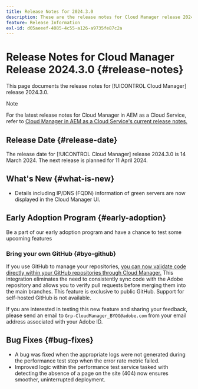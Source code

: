 ```yaml
---
title: Release Notes for 2024.3.0
description: These are the release notes for Cloud Manager release 2024.3.0.
feature: Release Information
exl-id: d05aeeef-4085-4c55-a126-a9735fe87c2a
---
```


# Release Notes for Cloud Manager Release 2024.3.0 {#release-notes}

This page documents the release notes for [!UICONTROL Cloud Manager] release 2024.3.0.

>[!NOTE]
>
>For the latest release notes for Cloud Manager in AEM as a Cloud Service, refer to [Cloud Manager in AEM as a Cloud Service's current release notes.](https://experienceleague.adobe.com/docs/experience-manager-cloud-service/content/implementing/using-cloud-manager/release-notes-cloud-manager/release-notes-cm-current.html)

## Release Date {#release-date}

The release date for [!UICONTROL Cloud Manager] release 2024.3.0 is 14 March 2024. The next release is planned for 11 April 2024.

## What's New {#what-is-new}

* Details including IP/DNS (FQDN) information of green servers are now displayed in the Cloud Manager UI.

## Early Adoption Program {#early-adoption}

Be a part of our early adoption program and have a chance to test some upcoming features

### Bring your own GitHub {#byo-github}

If you use GitHub to manage your repositories, [you can now validate code directly within your GitHub repositories through Cloud Manager.](/help/managing-code/byo-github.md) This integration eliminates the need to consistently sync code with the Adobe repository and allows you to verify pull requests before merging them into the main branches. This feature is exclusive to public GitHub. Support for self-hosted GitHub is not available.

If you are interested in testing this new feature and sharing your feedback, please send an email to `Grp-CloudManager_BYOG@adobe.com` from your email address associated with your Adobe ID.

## Bug Fixes {#bug-fixes}

* A bug was fixed when the appropriate logs were not generated during the performance test step when the error rate metric failed.
* Improved logic within the performance test service tasked with detecting the absence of a page on the site (404) now ensures smoother, uninterrupted deployment.
